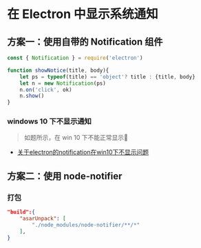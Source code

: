 # 在 Electron 中显示系统通知

## 方案一：使用自带的 Notification 组件

```js
const { Notification } = require('electron')

function showNotice(title, body){
    let ps = typeof(title) == 'object'? title : {title, body}
    let n = new Notification(ps)
    n.on('click', ok)
    n.show()
}
```

### windows 10 下不显示通知
> 如题所示，在 win 10 下不能正常显示🤣

* [关于electron的notification在win10下不显示问题](https://www.cnblogs.com/cogito/p/electron_question_record01.html)

## 方案二：使用 node-notifier

### 打包

```json
"build":{
    "asarUnpack": [
        "./node_modules/node-notifier/**/*"
    ],
}
```
